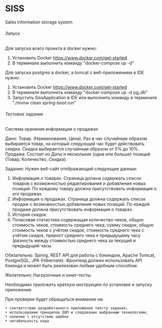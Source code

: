 # SISS
Sales information storage system

###### Запуск

Для запуска всего проекта в docker нужно:
1. Установить Docker https://www.docker.com/get-started 
2. В терминале выполнить команду "docker-compose up -d"

Для запуска postgres в docker, а tomcat с веб-приложением в IDE нужно:
1. Установить Docker https://www.docker.com/get-started
2. В терминале выполнить команду "docker-compose up -d pg_db"
3. Запустить SissApplication в IDE или выполнить команду в терминале "./mvnw clean spring-boot:run"

###### Тестовое задание

Система хранения информации о продажах

Дано:
Товар. (Наименование, Цена). Раз в час случайным образом выбирается товар, на который следующий час будет действовать скидка. Скидка выбирается случайным образом от 5% до 10%.
Продажа. Состоит из Даты и нескольких (одна или больше) позиций (Товар, Количество, Скидка).

Задание:
Нужен веб-сайт отображающий следующие данные:
1. Информация о товарах. Страница должна содержать список товаров с возможностью редактирования и добавления новых позиций. По каждому товару должна присутствовать информация о его продажах.
2. Информация о продажах. Страница должна содержать список продаж с возможностью добавления новых позиций. По каждой продаже должна присутствовать информация о товарах.
3. История скидок.
4. Почасовая статистика содержащая количество чеков, общую стоимость чеков, стоимость среднего чека, сумму скидок, общую стоимость чеков с учётом скидок, стоимость среднего чека с учётом скидок, прирост среднего чека к предыдущему часу (разность между стоимостью среднего чека за текущий и предыдущий часы.

Обязательно: Spring, REST API для работы с бэкендом, Apache Tomcat, PostgreSQL, JPA (Hibernate).
Фронтенд должен использовать API бэкенда и может быть реализован любым удобным способом.

Желательно: Нагрузочные и юнит-тесты.

Необходимо приложить краткую инструкцию по установке и запуску приложения.

При проверке будет обращаться внимание на:

    • соответствие разработанного приложения тексту задания;
    • использование принципов ООП и следование выбранным технологиям;
    • наличие \ отсутствие ошибок
    • читабельность кода